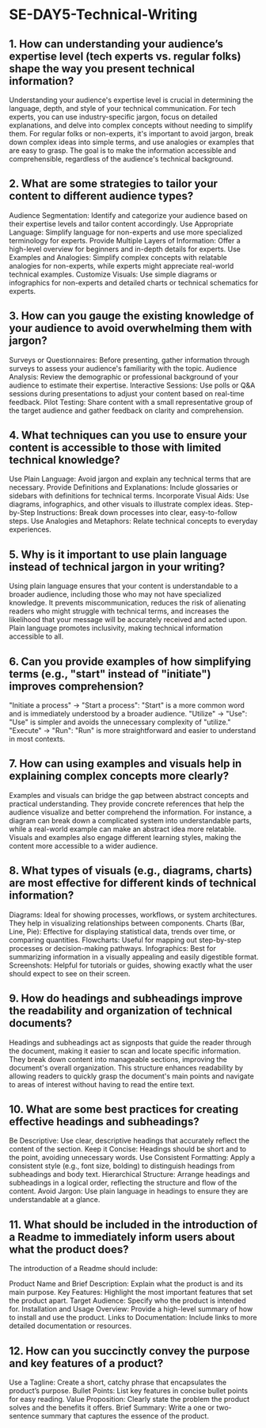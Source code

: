 # SE-DAY5-Technical-Writing
## 1. How can understanding your audience’s expertise level (tech experts vs. regular folks) shape the way you present technical information?

Understanding your audience's expertise level is crucial in determining the language, depth, and style of your technical communication. For tech experts, you can use industry-specific jargon, focus on detailed explanations, and delve into complex concepts without needing to simplify them. For regular folks or non-experts, it's important to avoid jargon, break down complex ideas into simple terms, and use analogies or examples that are easy to grasp. The goal is to make the information accessible and comprehensible, regardless of the audience's technical background.


## 2. What are some strategies to tailor your content to different audience types?

Audience Segmentation: Identify and categorize your audience based on their expertise levels and tailor content accordingly.
Use Appropriate Language: Simplify language for non-experts and use more specialized terminology for experts.
Provide Multiple Layers of Information: Offer a high-level overview for beginners and in-depth details for experts.
Use Examples and Analogies: Simplify complex concepts with relatable analogies for non-experts, while experts might appreciate real-world technical examples.
Customize Visuals: Use simple diagrams or infographics for non-experts and detailed charts or technical schematics for experts.

## 3. How can you gauge the existing knowledge of your audience to avoid overwhelming them with jargon?

Surveys or Questionnaires: Before presenting, gather information through surveys to assess your audience's familiarity with the topic.
Audience Analysis: Review the demographic or professional background of your audience to estimate their expertise.
Interactive Sessions: Use polls or Q&A sessions during presentations to adjust your content based on real-time feedback.
Pilot Testing: Share content with a small representative group of the target audience and gather feedback on clarity and comprehension.

## 4. What techniques can you use to ensure your content is accessible to those with limited technical knowledge?

Use Plain Language: Avoid jargon and explain any technical terms that are necessary.
Provide Definitions and Explanations: Include glossaries or sidebars with definitions for technical terms.
Incorporate Visual Aids: Use diagrams, infographics, and other visuals to illustrate complex ideas.
Step-by-Step Instructions: Break down processes into clear, easy-to-follow steps.
Use Analogies and Metaphors: Relate technical concepts to everyday experiences.


## 5. Why is it important to use plain language instead of technical jargon in your writing?

Using plain language ensures that your content is understandable to a broader audience, including those who may not have specialized knowledge. It prevents miscommunication, reduces the risk of alienating readers who might struggle with technical terms, and increases the likelihood that your message will be accurately received and acted upon. Plain language promotes inclusivity, making technical information accessible to all.

## 6. Can you provide examples of how simplifying terms (e.g., "start" instead of "initiate") improves comprehension?

"Initiate a process" → "Start a process": "Start" is a more common word and is immediately understood by a broader audience.
"Utilize" → "Use": "Use" is simpler and avoids the unnecessary complexity of "utilize."
"Execute" → "Run": "Run" is more straightforward and easier to understand in most contexts.

## 7. How can using examples and visuals help in explaining complex concepts more clearly?

Examples and visuals can bridge the gap between abstract concepts and practical understanding. They provide concrete references that help the audience visualize and better comprehend the information. For instance, a diagram can break down a complicated system into understandable parts, while a real-world example can make an abstract idea more relatable. Visuals and examples also engage different learning styles, making the content more accessible to a wider audience.

## 8. What types of visuals (e.g., diagrams, charts) are most effective for different kinds of technical information?

Diagrams: Ideal for showing processes, workflows, or system architectures. They help in visualizing relationships between components.
Charts (Bar, Line, Pie): Effective for displaying statistical data, trends over time, or comparing quantities.
Flowcharts: Useful for mapping out step-by-step processes or decision-making pathways.
Infographics: Best for summarizing information in a visually appealing and easily digestible format.
Screenshots: Helpful for tutorials or guides, showing exactly what the user should expect to see on their screen.


## 9. How do headings and subheadings improve the readability and organization of technical documents?

Headings and subheadings act as signposts that guide the reader through the document, making it easier to scan and locate specific information. They break down content into manageable sections, improving the document's overall organization. This structure enhances readability by allowing readers to quickly grasp the document's main points and navigate to areas of interest without having to read the entire text.

## 10. What are some best practices for creating effective headings and subheadings?

Be Descriptive: Use clear, descriptive headings that accurately reflect the content of the section.
Keep it Concise: Headings should be short and to the point, avoiding unnecessary words.
Use Consistent Formatting: Apply a consistent style (e.g., font size, bolding) to distinguish headings from subheadings and body text.
Hierarchical Structure: Arrange headings and subheadings in a logical order, reflecting the structure and flow of the content.
Avoid Jargon: Use plain language in headings to ensure they are understandable at a glance.

## 11. What should be included in the introduction of a Readme to immediately inform users about what the product does?

The introduction of a Readme should include:

Product Name and Brief Description: Explain what the product is and its main purpose.
Key Features: Highlight the most important features that set the product apart.
Target Audience: Specify who the product is intended for.
Installation and Usage Overview: Provide a high-level summary of how to install and use the product.
Links to Documentation: Include links to more detailed documentation or resources.


## 12. How can you succinctly convey the purpose and key features of a product?


Use a Tagline: Create a short, catchy phrase that encapsulates the product’s purpose.
Bullet Points: List key features in concise bullet points for easy reading.
Value Proposition: Clearly state the problem the product solves and the benefits it offers.
Brief Summary: Write a one or two-sentence summary that captures the essence of the product.
